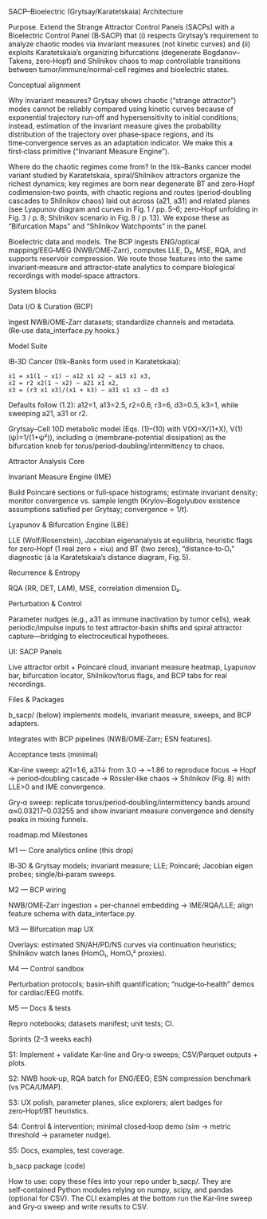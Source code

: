 SACP–Bioelectric (Grytsay/Karatetskaia) Architecture

Purpose. Extend the Strange Attractor Control Panels (SACPs) with a Bioelectric Control Panel (B‑SACP) that (i) respects Grytsay’s requirement to analyze chaotic modes via invariant measures (not kinetic curves) and (ii) exploits Karatetskaia’s organizing bifurcations (degenerate Bogdanov–Takens, zero‑Hopf) and Shilnikov chaos to map controllable transitions between tumor/immune/normal‑cell regimes and bioelectric states.

Conceptual alignment

Why invariant measures? Grytsay shows chaotic (“strange attractor”) modes cannot be reliably compared using kinetic curves because of exponential trajectory run‑off and hypersensitivity to initial conditions; instead, estimation of the invariant measure gives the probability distribution of the trajectory over phase‑space regions, and its time‑convergence serves as an adaptation indicator. We make this a first‑class primitive (“Invariant Measure Engine”).

Where do the chaotic regimes come from? In the Itik–Banks cancer model variant studied by Karatetskaia, spiral/Shilnikov attractors organize the richest dynamics; key regimes are born near degenerate BT and zero‑Hopf codimension‑two points, with chaotic regions and routes (period‑doubling cascades to Shilnikov chaos) laid out across (a21, a31) and related planes (see Lyapunov diagram and curves in Fig. 1 / pp. 5–6; zero‑Hopf unfolding in Fig. 3 / p. 8; Shilnikov scenario in Fig. 8 / p. 13). We expose these as “Bifurcation Maps” and “Shilnikov Watchpoints” in the panel.

Bioelectric data and models. The BCP ingests ENG/optical mapping/EEG‑MEG (NWB/OME‑Zarr), computes LLE, D₂, MSE, RQA, and supports reservoir compression. We route those features into the same invariant‑measure and attractor‑state analytics to compare biological recordings with model‑space attractors.

System blocks

Data I/O & Curation (BCP)

Ingest NWB/OME‑Zarr datasets; standardize channels and metadata. (Re‑use data_interface.py hooks.)

Model Suite

IB‑3D Cancer (Itik–Banks form used in Karatetskaia):

    ẋ1 = x1(1 − x1) − a12 x1 x2 − a13 x1 x3,
    ẋ2 = r2 x2(1 − x2) − a21 x1 x2,
    ẋ3 = (r3 x1 x3)/(x1 + k3) − a31 x1 x3 − d3 x3

Defaults follow (1.2): a12=1, a13=2.5, r2=0.6, r3=6, d3=0.5, k3=1, while sweeping a21, a31 or r2.

Grytsay–Cell 10D metabolic model (Eqs. (1)–(10) with V(X)=X/(1+X), V(1)(ψ)=1/(1+ψ²)), including α (membrane‑potential dissipation) as the bifurcation knob for torus/period‑doubling/intermittency to chaos.

Attractor Analysis Core

Invariant Measure Engine (IME)

Build Poincaré sections or full‑space histograms; estimate invariant density; monitor convergence vs. sample length (Krylov–Bogolyubov existence assumptions satisfied per Grytsay; convergence ∝ 1/t).

Lyapunov & Bifurcation Engine (LBE)

LLE (Wolf/Rosenstein), Jacobian eigenanalysis at equilibria, heuristic flags for zero‑Hopf (1 real zero + ±iω) and BT (two zeros), “distance‑to‑O₁” diagnostic (à la Karatetskaia’s distance diagram, Fig. 5).

Recurrence & Entropy

RQA (RR, DET, LAM), MSE, correlation dimension D₂.

Perturbation & Control

Parameter nudges (e.g., a31 as immune inactivation by tumor cells), weak periodic/impulse inputs to test attractor‑basin shifts and spiral attractor capture—bridging to electroceutical hypotheses.

UI: SACP Panels

Live attractor orbit + Poincaré cloud, invariant measure heatmap, Lyapunov bar, bifurcation locator, Shilnikov/torus flags, and BCP tabs for real recordings.

Files & Packages

b_sacp/ (below) implements models, invariant measure, sweeps, and BCP adapters.

Integrates with BCP pipelines (NWB/OME‑Zarr; ESN features).

Acceptance tests (minimal)

Kar‑line sweep: a21=1.6, a31↓ from 3.0 → ~1.86 to reproduce focus → Hopf → period‑doubling cascade → Rössler‑like chaos → Shilnikov (Fig. 8) with LLE>0 and IME convergence.

Gry‑α sweep: replicate torus/period‑doubling/intermittency bands around α≈0.03217–0.03255 and show invariant measure convergence and density peaks in mixing funnels.

roadmap.md
Milestones

M1 — Core analytics online (this drop)

IB‑3D & Grytsay models; invariant measure; LLE; Poincaré; Jacobian eigen probes; single/bi‑param sweeps.

M2 — BCP wiring

NWB/OME‑Zarr ingestion + per‑channel embedding → IME/RQA/LLE; align feature schema with data_interface.py.

M3 — Bifurcation map UX

Overlays: estimated SN/AH/PD/NS curves via continuation heuristics; Shilnikov watch lanes (HomO₁, HomO₁² proxies).

M4 — Control sandbox

Perturbation protocols; basin‑shift quantification; “nudge‑to‑health” demos for cardiac/EEG motifs.

M5 — Docs & tests

Repro notebooks; datasets manifest; unit tests; CI.

Sprints (2–3 weeks each)

S1: Implement + validate Kar‑line and Gry‑α sweeps; CSV/Parquet outputs + plots.

S2: NWB hook‑up, RQA batch for ENG/EEG; ESN compression benchmark (vs PCA/UMAP).

S3: UX polish, parameter planes, slice explorers; alert badges for zero‑Hopf/BT heuristics.

S4: Control & intervention; minimal closed‑loop demo (sim → metric threshold → parameter nudge).

S5: Docs, examples, test coverage.

b_sacp package (code)

How to use: copy these files into your repo under b_sacp/. They are self‑contained Python modules relying on numpy, scipy, and pandas (optional for CSV). The CLI examples at the bottom run the Kar‑line sweep and Gry‑α sweep and write results to CSV.

